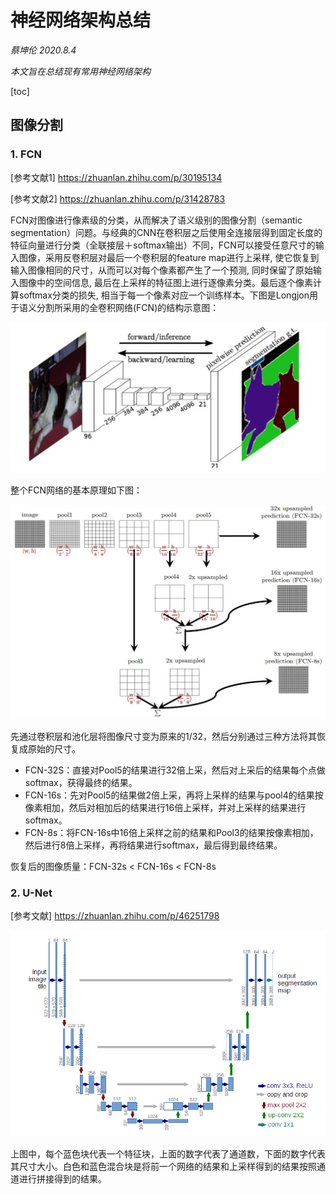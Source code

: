 # 神经网络架构总结

*蔡坤伦 				2020.8.4*

*本文旨在总结现有常用神经网络架构*

[toc]



## 图像分割

### 1. FCN

[参考文献1] https://zhuanlan.zhihu.com/p/30195134 

[参考文献2] https://zhuanlan.zhihu.com/p/31428783

FCN对图像进行像素级的分类，从而解决了语义级别的图像分割（semantic segmentation）问题。与经典的CNN在卷积层之后使用全连接层得到固定长度的特征向量进行分类（全联接层＋softmax输出）不同，FCN可以接受任意尺寸的输入图像，采用反卷积层对最后一个卷积层的feature map进行上采样, 使它恢复到输入图像相同的尺寸，从而可以对每个像素都产生了一个预测, 同时保留了原始输入图像中的空间信息, 最后在上采样的特征图上进行逐像素分类。最后逐个像素计算softmax分类的损失, 相当于每一个像素对应一个训练样本。下图是Longjon用于语义分割所采用的全卷积网络(FCN)的结构示意图：

![img](神经网络架构总结.assets/v2-92b85d26194124b232a357c04d374856_720w.jpg)

整个FCN网络的基本原理如下图：

![preview](神经网络架构总结.assets/v2-721ef7417b32a5aa4973f1e8dd16d90c_r.jpg)

先通过卷积层和池化层将图像尺寸变为原来的1/32，然后分别通过三种方法将其恢复成原始的尺寸。

* FCN-32S：直接对Pool5的结果进行32倍上采，然后对上采后的结果每个点做softmax，获得最终的结果。
* FCN-16s：先对Pool5的结果做2倍上采，再将上采样的结果与pool4的结果按像素相加，然后对相加后的结果进行16倍上采样，并对上采样的结果进行softmax。
* FCN-8s：将FCN-16s中16倍上采样之前的结果和Pool3的结果按像素相加，然后进行8倍上采样，再将结果进行softmax，最后得到最终结果。

恢复后的图像质量：FCN-32s < FCN-16s < FCN-8s



### 2. U-Net

[参考文献] https://zhuanlan.zhihu.com/p/46251798

![preview](神经网络架构总结.assets/v2-0263efaadadfbbf17398e2b7114ed077_r.jpg)

上图中，每个蓝色块代表一个特征块，上面的数字代表了通道数，下面的数字代表其尺寸大小。白色和蓝色混合块是将前一个网络的结果和上采样得到的结果按照通道进行拼接得到的结果。